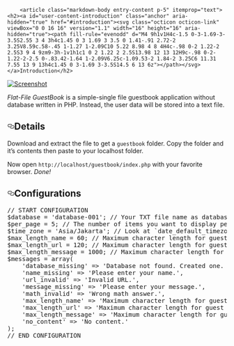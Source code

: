 
        <article class="markdown-body entry-content p-5" itemprop="text"><h2><a id="user-content-introduction" class="anchor" aria-hidden="true" href="#introduction"><svg class="octicon octicon-link" viewBox="0 0 16 16" version="1.1" width="16" height="16" aria-hidden="true"><path fill-rule="evenodd" d="M4 9h1v1H4c-1.5 0-3-1.69-3-3.5S2.55 3 4 3h4c1.45 0 3 1.69 3 3.5 0 1.41-.91 2.72-2 3.25V8.59c.58-.45 1-1.27 1-2.09C10 5.22 8.98 4 8 4H4c-.98 0-2 1.22-2 2.5S3 9 4 9zm9-3h-1v1h1c1 0 2 1.22 2 2.5S13.98 12 13 12H9c-.98 0-2-1.22-2-2.5 0-.83.42-1.64 1-2.09V6.25c-1.09.53-2 1.84-2 3.25C6 11.31 7.55 13 9 13h4c1.45 0 3-1.69 3-3.5S14.5 6 13 6z"></path></svg></a>Introduction</h2>
<p><a target="_blank" rel="noopener noreferrer" href="https://4.bp.blogspot.com/-ONlaqYKYnGA/XiL07m33wTI/AAAAAAAAAvg/ypU4Uo6GxEM84YfERArDNFqdqmO93IG7gCLcBGAsYHQ/s1600/PHP%2BFlat-File%2BGuestBook.png"><img src="https://4.bp.blogspot.com/-ONlaqYKYnGA/XiL07m33wTI/AAAAAAAAAvg/ypU4Uo6GxEM84YfERArDNFqdqmO93IG7gCLcBGAsYHQ/s1600/PHP%2BFlat-File%2BGuestBook.png" alt="Screenshot" data-canonical-src="https://4.bp.blogspot.com/-ONlaqYKYnGA/XiL07m33wTI/AAAAAAAAAvg/ypU4Uo6GxEM84YfERArDNFqdqmO93IG7gCLcBGAsYHQ/s1600/PHP%2BFlat-File%2BGuestBook.png" style="max-width:100%;"></a></p>
<p><em>Flat-File GuestBook</em> is a simple-single file guestbook application without database written in PHP. Instead, the user data will be stored into a text file.</p>
<h2><a id="user-content-details" class="anchor" aria-hidden="true" href="#details"><svg class="octicon octicon-link" viewBox="0 0 16 16" version="1.1" width="16" height="16" aria-hidden="true"><path fill-rule="evenodd" d="M4 9h1v1H4c-1.5 0-3-1.69-3-3.5S2.55 3 4 3h4c1.45 0 3 1.69 3 3.5 0 1.41-.91 2.72-2 3.25V8.59c.58-.45 1-1.27 1-2.09C10 5.22 8.98 4 8 4H4c-.98 0-2 1.22-2 2.5S3 9 4 9zm9-3h-1v1h1c1 0 2 1.22 2 2.5S13.98 12 13 12H9c-.98 0-2-1.22-2-2.5 0-.83.42-1.64 1-2.09V6.25c-1.09.53-2 1.84-2 3.25C6 11.31 7.55 13 9 13h4c1.45 0 3-1.69 3-3.5S14.5 6 13 6z"></path></svg></a>Details</h2>
<p>Download and extract the file to get a <code>guestbook</code> folder. Copy the folder and it’s contents then paste to your localhost folder.</p>
<p>Now open <code>http://localhost/guestbook/index.php</code> with your favorite browser. <em>Done!</em></p>
<h2><a id="user-content-configurations" class="anchor" aria-hidden="true" href="#configurations"><svg class="octicon octicon-link" viewBox="0 0 16 16" version="1.1" width="16" height="16" aria-hidden="true"><path fill-rule="evenodd" d="M4 9h1v1H4c-1.5 0-3-1.69-3-3.5S2.55 3 4 3h4c1.45 0 3 1.69 3 3.5 0 1.41-.91 2.72-2 3.25V8.59c.58-.45 1-1.27 1-2.09C10 5.22 8.98 4 8 4H4c-.98 0-2 1.22-2 2.5S3 9 4 9zm9-3h-1v1h1c1 0 2 1.22 2 2.5S13.98 12 13 12H9c-.98 0-2-1.22-2-2.5 0-.83.42-1.64 1-2.09V6.25c-1.09.53-2 1.84-2 3.25C6 11.31 7.55 13 9 13h4c1.45 0 3-1.69 3-3.5S14.5 6 13 6z"></path></svg></a>Configurations</h2>
<div class="highlight highlight-source-hack"><pre><span class="pl-c"><span class="pl-c">//</span> START CONFIGURATION</span>
<span class="pl-smi">$database</span> <span class="pl-k">=</span> <span class="pl-s"><span class="pl-pds">'</span>database-001<span class="pl-pds">'</span></span>; <span class="pl-c"><span class="pl-c">//</span> Your TXT file name as database.</span>
<span class="pl-smi">$per_page</span> <span class="pl-k">=</span> <span class="pl-c1">5</span>; <span class="pl-c"><span class="pl-c">//</span> The number of items you want to display per page.</span>
<span class="pl-smi">$time_zone</span> <span class="pl-k">=</span> <span class="pl-s"><span class="pl-pds">'</span>Asia/Jakarta<span class="pl-pds">'</span></span>; <span class="pl-c"><span class="pl-c">//</span> Look at `date_default_timezone_set()`</span>
<span class="pl-smi">$max_length_name</span> <span class="pl-k">=</span> <span class="pl-c1">60</span>; <span class="pl-c"><span class="pl-c">//</span> Maximum character length for guest name</span>
<span class="pl-smi">$max_length_url</span> <span class="pl-k">=</span> <span class="pl-c1">120</span>; <span class="pl-c"><span class="pl-c">//</span> Maximum character length for guest URL</span>
<span class="pl-smi">$max_length_message</span> <span class="pl-k">=</span> <span class="pl-c1">1000</span>; <span class="pl-c"><span class="pl-c">//</span> Maximum character length for guest message</span>
<span class="pl-smi">$messages</span> <span class="pl-k">=</span> <span class="pl-c1">array</span>(
    <span class="pl-s"><span class="pl-pds">'</span>database_missing<span class="pl-pds">'</span></span> <span class="pl-k">=&gt;</span> <span class="pl-s"><span class="pl-pds">'</span>Database not found. Created one. Please reload the page.<span class="pl-pds">'</span></span>,
    <span class="pl-s"><span class="pl-pds">'</span>name_missing<span class="pl-pds">'</span></span> <span class="pl-k">=&gt;</span> <span class="pl-s"><span class="pl-pds">'</span>Please enter your name.<span class="pl-pds">'</span></span>,
    <span class="pl-s"><span class="pl-pds">'</span>url_invalid<span class="pl-pds">'</span></span> <span class="pl-k">=&gt;</span> <span class="pl-s"><span class="pl-pds">'</span>Invalid URL.<span class="pl-pds">'</span></span>,
    <span class="pl-s"><span class="pl-pds">'</span>message_missing<span class="pl-pds">'</span></span> <span class="pl-k">=&gt;</span> <span class="pl-s"><span class="pl-pds">'</span>Please enter your message.<span class="pl-pds">'</span></span>,
    <span class="pl-s"><span class="pl-pds">'</span>math_invalid<span class="pl-pds">'</span></span> <span class="pl-k">=&gt;</span> <span class="pl-s"><span class="pl-pds">'</span>Wrong math answer.<span class="pl-pds">'</span></span>,
    <span class="pl-s"><span class="pl-pds">'</span>max_length_name<span class="pl-pds">'</span></span> <span class="pl-k">=&gt;</span> <span class="pl-s"><span class="pl-pds">'</span>Maximum character length for guest name is <span class="pl-pds">'</span></span> <span class="pl-k">.</span> <span class="pl-smi">$max_length_name</span>,
    <span class="pl-s"><span class="pl-pds">'</span>max_length_url<span class="pl-pds">'</span></span> <span class="pl-k">=&gt;</span> <span class="pl-s"><span class="pl-pds">'</span>Maximum character length for guest URL is <span class="pl-pds">'</span></span> <span class="pl-k">.</span> <span class="pl-smi">$max_length_url</span>,
    <span class="pl-s"><span class="pl-pds">'</span>max_length_message<span class="pl-pds">'</span></span> <span class="pl-k">=&gt;</span> <span class="pl-s"><span class="pl-pds">'</span>Maximum character length for guest message is <span class="pl-pds">'</span></span> <span class="pl-k">.</span> <span class="pl-smi">$max_length_message</span>,
    <span class="pl-s"><span class="pl-pds">'</span>no_content<span class="pl-pds">'</span></span> <span class="pl-k">=&gt;</span> <span class="pl-s"><span class="pl-pds">'</span>No content.<span class="pl-pds">'</span></span>
);
<span class="pl-c"><span class="pl-c">//</span> END CONFIGURATION</span></pre></div>
</article>
